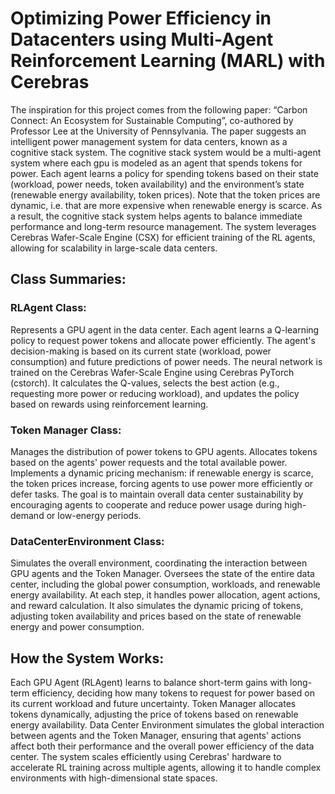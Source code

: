 # Optimizing Power Efficiency in Datacenters using Multi-Agent Reinforcement Learning (MARL) with Cerebras
The inspiration for this project comes from the following paper: “Carbon Connect: An Ecosystem for Sustainable Computing”, co-authored by Professor Lee at the University of Pennsylvania. The paper suggests an intelligent power management system for data centers, known as a cognitive stack system.
The cognitive stack system would be a multi-agent system where each gpu is modeled as an agent that spends tokens for power. Each agent learns a policy for spending tokens based on their state (workload, power needs, token availability) and the environment’s state (renewable energy availability, token prices). Note that the token prices are dynamic, i.e. that are more expensive when renewable energy is scarce. As a result, the cognitive stack system helps agents to balance immediate performance and long-term resource management. The system leverages Cerebras Wafer-Scale Engine (CSX) for efficient training of the RL agents, allowing for scalability in large-scale data centers.

## Class Summaries:
### RLAgent Class:
Represents a GPU agent in the data center.
Each agent learns a Q-learning policy to request power tokens and allocate power efficiently.
The agent's decision-making is based on its current state (workload, power consumption) and future predictions of power needs.
The neural network is trained on the Cerebras Wafer-Scale Engine using Cerebras PyTorch (cstorch).
It calculates the Q-values, selects the best action (e.g., requesting more power or reducing workload), and updates the policy based on rewards using reinforcement learning.
### Token Manager Class:
Manages the distribution of power tokens to GPU agents.
Allocates tokens based on the agents' power requests and the total available power.
Implements a dynamic pricing mechanism: if renewable energy is scarce, the token prices increase, forcing agents to use power more efficiently or defer tasks.
The goal is to maintain overall data center sustainability by encouraging agents to cooperate and reduce power usage during high-demand or low-energy periods.
### DataCenterEnvironment Class:
Simulates the overall environment, coordinating the interaction between GPU agents and the Token Manager.
Oversees the state of the entire data center, including the global power consumption, workloads, and renewable energy availability.
At each step, it handles power allocation, agent actions, and reward calculation.
It also simulates the dynamic pricing of tokens, adjusting token availability and prices based on the state of renewable energy and power consumption.

## How the System Works:
Each GPU Agent (RLAgent) learns to balance short-term gains with long-term efficiency, deciding how many tokens to request for power based on its current workload and future uncertainty.
Token Manager allocates tokens dynamically, adjusting the price of tokens based on renewable energy availability.
Data Center Environment simulates the global interaction between agents and the Token Manager, ensuring that agents' actions affect both their performance and the overall power efficiency of the data center.
The system scales efficiently using Cerebras' hardware to accelerate RL training across multiple agents, allowing it to handle complex environments with high-dimensional state spaces.

